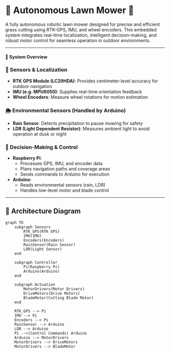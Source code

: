 # 🌿 Autonomous Lawn Mower 🤖

A fully autonomous robotic lawn mower designed for precise and efficient grass cutting using RTK-GPS, IMU, and wheel encoders. This embedded system integrates real-time localization, intelligent decision-making, and robust motor control for seamless operation in outdoor environments.

---


#### 🧠 System Overview

### 📡 Sensors & Localization
- **RTK GPS Module (LC29HDA)**: Provides centimeter-level accuracy for outdoor navigation
- **IMU (e.g. MPU6050)**: Supplies real-time orientation feedback
- **Wheel Encoders**: Measure wheel rotations for motion estimation

### 🌦️ Environmental Sensors (Handled by Arduino)
- **Rain Sensor**: Detects precipitation to pause mowing for safety
- **LDR (Light Dependent Resistor)**: Measures ambient light to avoid operation at dusk or night

### 🧾 Decision-Making & Control
- **Raspberry Pi**:
  - Processes GPS, IMU, and encoder data
  - Plans navigation paths and coverage areas
  - Sends commands to Arduino for execution
- **Arduino**:
  - Reads environmental sensors (rain, LDR)
  - Handles low-level motor and blade control

---
## 📐 Architecture Diagram

```mermaid
graph TD
    subgraph Sensors
        RTK_GPS(RTK GPS)
        IMU(IMU)
        Encoders(Encoders)
        RainSensor(Rain Sensor)
        LDR(Light Sensor)
    end

    subgraph Controller
        Pi(Raspberry Pi)
        Arduino(Arduino)
    end

    subgraph Actuation
        MotorDrivers(Motor Drivers)
        DriveMotors(Drive Motors)
        BladeMotor(Cutting Blade Motor)
    end

    RTK_GPS --> Pi
    IMU --> Pi
    Encoders --> Pi
    RainSensor --> Arduino
    LDR --> Arduino
    Pi -->|Control Commands| Arduino
    Arduino --> MotorDrivers
    MotorDrivers --> DriveMotors
    MotorDrivers --> BladeMotor

